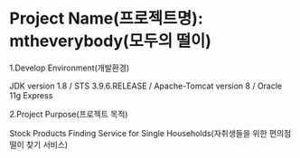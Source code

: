 # Project Name(프로젝트명): mtheverybody(모두의 떨이)

1.Develop Environment(개발환경)

JDK version 1.8 /
STS 3.9.6.RELEASE /
Apache-Tomcat version 8 /
Oracle 11g Express

2.Project Purpose(프로젝트 목적)

Stock Products Finding Service for Single Households(자취생들을 위한 편의점 떨이 찾기 서비스)

